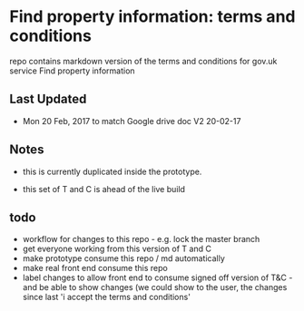 # Find property information: terms and conditions

repo contains markdown version of the terms and conditions for gov.uk service Find property information

## Last Updated
* Mon 20 Feb, 2017 to match Google drive doc V2 20-02-17 

## Notes
* this is currently duplicated inside the prototype.

* this set of T and C is ahead of the live build

## todo
* workflow for changes to this repo - e.g. lock the master branch
* get everyone working from this version of T and C
* make prototype consume this repo / md automatically
* make real front end consume this repo
* label changes to allow front end to consume signed off version of T&C - and be able to show changes (we could show to the user, the changes since last 'i accept the terms and conditions'